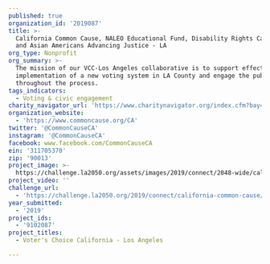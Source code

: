 ```yaml
---
published: true
organization_id: '2019087'
title: >-
  California Common Cause, NALEO Educational Fund, Disability Rights California,
  and Asian Americans Advancing Justice - LA
org_type: Nonprofit
org_summary: >-
  The mission of our VCC-Los Angeles collaborative is to support effective
  implementation of a new voting system in LA County and engage the public
  throughout the process.
tags_indicators:
  - Voting & civic engagement
charity_navigator_url: 'https://www.charitynavigator.org/index.cfm?bay=search.profile&ein=311705370'
organization_website:
  - 'https://www.commoncause.org/CA'
twitter: '@CommonCauseCA'
instagram: '@CommonCauseCA'
facebook: www.facebook.com/CommonCauseCA
ein: '311705370'
zip: '90013'
project_image: >-
  https://challenge.la2050.org/assets/images/2019/connect/2048-wide/california-common-cause.jpg
project_video: ''
challenge_url:
  - 'https://challenge.la2050.org/2019/connect/california-common-cause/'
year_submitted:
  - '2019'
project_ids:
  - '9102087'
project_titles:
  - Voter's Choice California - Los Angeles

---
```

